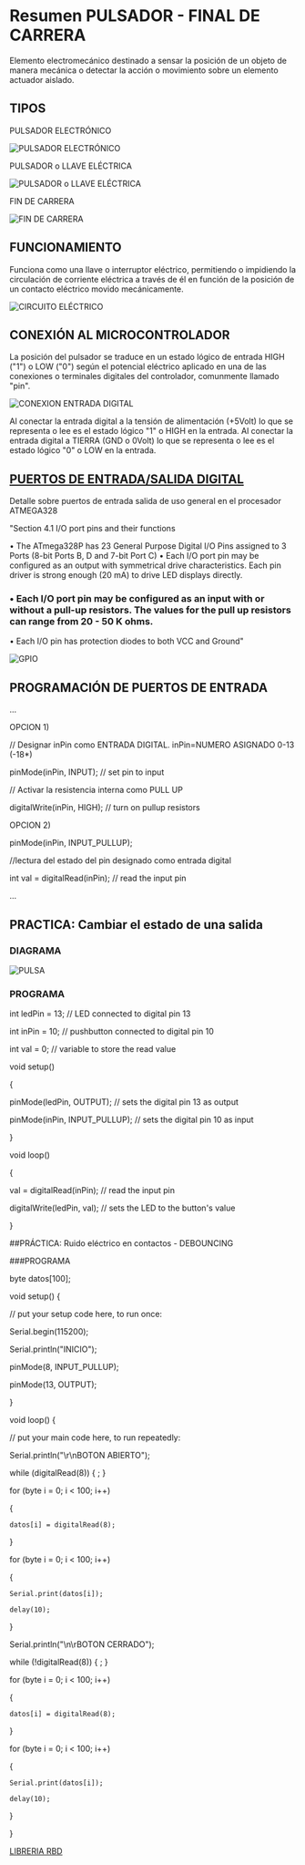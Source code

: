 # Resumen PULSADOR - FINAL DE CARRERA

Elemento electromecánico destinado a sensar la posición de un objeto de manera mecánica o detectar la acción o movimiento sobre un elemento actuador aislado.

## TIPOS

PULSADOR ELECTRÓNICO

![PULSADOR ELECTRÓNICO](./boton.jpg)

PULSADOR o LLAVE ELÉCTRICA

![PULSADOR o LLAVE ELÉCTRICA](./pulsadorelectrico.jpg)

FIN DE CARRERA

![FIN DE CARRERA](./findecarrera.jpg)

## FUNCIONAMIENTO

Funciona como una llave o interruptor eléctrico, permitiendo o impidiendo la circulación de corriente eléctrica a través de él 
en función de la posición de un contacto eléctrico movido mecánicamente.

![CIRCUITO ELÉCTRICO](./circuitoelectricosimple.jpg)

## CONEXIÓN AL MICROCONTROLADOR

La posición del pulsador se traduce en un estado lógico de entrada HIGH ("1") o LOW ("0") según el potencial eléctrico aplicado en una de las conexiones o terminales digitales del controlador, comunmente llamado "pin".

![CONEXION ENTRADA DIGITAL](./arduino-pulsador-pup_pdown.png)

Al conectar la entrada digital a la tensión de alimentación (+5Volt) lo que se representa o lee es el estado lógico "1" o HIGH en la entrada. Al conectar la entrada digital a TIERRA (GND o 0Volt) lo que se representa o lee es el estado lógico "0" o LOW en la entrada.

## [PUERTOS DE ENTRADA/SALIDA DIGITAL](https://www.arduino.cc/en/Tutorial/DigitalPins)

Detalle sobre puertos de entrada salida de uso general en el procesador ATMEGA328

"Section 4.1 I/O port pins and their functions

• The ATmega328P has 23 General Purpose Digital I/O Pins assigned to 3 Ports (8-bit Ports B, D and 7-bit Port C)
• Each I/O port pin may be configured as an output with symmetrical drive characteristics. Each pin driver is strong enough (20 mA) to drive LED displays directly.
### • Each I/O port pin may be configured as an input with or without a pull-up resistors. The values for the pull up resistors can range from 20 - 50 K ohms.

• Each I/O pin has protection diodes to both VCC and Ground"

![GPIO](./detalle_gpio_atmega328.png)

## PROGRAMACIÓN DE PUERTOS DE ENTRADA

...

OPCION 1) 

// Designar inPin como ENTRADA DIGITAL. inPin=NUMERO ASIGNADO 0-13 (-18*)

pinMode(inPin, INPUT);           // set pin to input

// Activar la resistencia interna como PULL UP

digitalWrite(inPin, HIGH);       // turn on pullup resistors

OPCION 2)

pinMode(inPin, INPUT_PULLUP); 

//lectura del estado del pin designado como entrada digital

int val = digitalRead(inPin);   // read the input pin

...

## PRACTICA: Cambiar el estado de una salida

### DIAGRAMA

![PULSA](./Pulsador_bb.jpg)

### PROGRAMA

int ledPin = 13; // LED connected to digital pin 13

int inPin = 10;   // pushbutton connected to digital pin 10

int val = 0;     // variable to store the read value

void setup()

{

  pinMode(ledPin, OUTPUT);      // sets the digital pin 13 as output
  
  pinMode(inPin, INPUT_PULLUP);      // sets the digital pin 10 as input
  
}

void loop()

{

  val = digitalRead(inPin);   // read the input pin
  
  digitalWrite(ledPin, val);    // sets the LED to the button's value
  
}

##PRÁCTICA: Ruido eléctrico en contactos - DEBOUNCING

###PROGRAMA

byte datos[100];

void setup() {

  // put your setup code here, to run once:
  
  Serial.begin(115200);
  
  Serial.println("INICIO");

  pinMode(8, INPUT_PULLUP);
  
  pinMode(13, OUTPUT);

}

void loop() {

  // put your main code here, to run repeatedly:
  
  Serial.println("\r\nBOTON ABIERTO");
  
  while (digitalRead(8))
  {
    ;
  }

  for (byte i = 0; i < 100; i++)
  
  {
  
    datos[i] = digitalRead(8);
    
  }

  for (byte i = 0; i < 100; i++)
  
  {
  
    Serial.print(datos[i]);
    
    delay(10);
    
  }

  Serial.println("\n\rBOTON CERRADO");
  
  while (!digitalRead(8))
  {
    ;
  }

  for (byte i = 0; i < 100; i++)
  
  {
  
    datos[i] = digitalRead(8);
    
  }

  for (byte i = 0; i < 100; i++)
  
  {
  
    Serial.print(datos[i]);
    
    delay(10);
    
  }
  
}

[LIBRERIA RBD](https://github.com/alextaujenis/RBD_Button)
